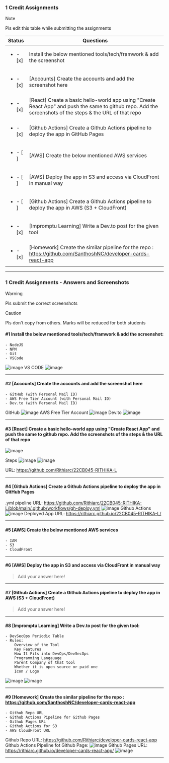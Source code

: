 ### 1 Credit Assignments

> [!NOTE]
> Pls edit this table while submitting the assignments

| Status         | Questions     | 
|----------------|---------------|
| <ul><li>- [x] </li></ul> | Install the below mentioned tools/tech/framwork & add the screenshot |
| <ul><li>- [x] </li></ul> | [Accounts] Create the accounts and add the screenshot here |
| <ul><li>- [x] </li></ul> | [React] Create a basic hello-world app using "Create React App" and push the same to github repo. Add the screenshots of the steps & the URL of that repo |
| <ul><li>- [x] </li></ul> | [Github Actions] Create a Github Actions pipeline to deploy the app in GitHub Pages |
| <ul><li>- [ ] </li></ul> | [AWS] Create the below mentioned AWS services |
| <ul><li>- [ ] </li></ul> | [AWS] Deploy the app in S3 and access via CloudFront in manual way  |
| <ul><li>- [ ] </li></ul> | [Github Actions] Create a Github Actions pipeline to deploy the app in AWS (S3 + CloudFront)  |
| <ul><li>- [x] </li></ul> | [Impromptu Learning] Write a Dev.to post for the given tool  |
| <ul><li>- [x] </li></ul> | [Homework] Create the similar pipeline for the repo : https://github.com/SanthoshNC/developer-cards-react-app  |

***

### 1 Credit Assignments - Answers and Screenshots

> [!WARNING]
> Pls submit the correct screenshots

> [!CAUTION]
> Pls don't copy from others. Marks will be reduced for both students

#### #1 Install the below mentioned tools/tech/framwork & add the screenshot:
	- NodeJS 
	- NPM 
	- Git
	- VSCode
![image](https://github.com/user-attachments/assets/19c59e1a-0dea-4830-9433-082f78edcf4b)
VS CODE
![image](https://github.com/user-attachments/assets/afae7647-e547-45f9-b738-e6265ea27889)



***

#### #2 [Accounts] Create the accounts and add the screenshot here
	- GitHub (with Personal Mail ID)
	- AWS Free Tier Account (with Personal Mail ID)
	- Dev.to (with Personal Mail ID)
GitHub
![image](https://github.com/user-attachments/assets/aca6c1cc-2f89-43b0-bc1b-9d4ac9ddeacc)
AWS Free Tier Account
![image](https://github.com/user-attachments/assets/0f20cba2-5ee9-4839-b458-159a24388b8c)
Dev.to
![image](https://github.com/user-attachments/assets/4097256c-ca18-486d-a00b-f3a5dce5ce6d)




***

#### #3 [React] Create a basic hello-world app using "Create React App" and push the same to github repo. Add the screenshots of the steps & the URL of that repo
![image](https://github.com/user-attachments/assets/29776c86-2079-4989-a483-67312e0c67dd)

Steps
![image](https://github.com/user-attachments/assets/6732cc85-bb17-4852-a4b9-3d8200d69823)
![image](https://github.com/user-attachments/assets/f0e0253b-46f3-4975-91db-801b5b269963)

URL: https://github.com/Rithiarc/22CB045-RITHIKA-L



***

#### #4 [Github Actions] Create a Github Actions pipeline to deploy the app in GitHub Pages
.yml pipeline
URL: https://github.com/Rithiarc/22CB045-RITHIKA-L/blob/main/.github/workflows/gh-deploy.yml
![image](https://github.com/user-attachments/assets/981ffaf4-6e19-4c8a-92e5-e9f4c310c262)
Github Actions
![image](https://github.com/user-attachments/assets/03253947-b587-428f-bd16-fcfaa2e2ff8f)
Deployed App URL: https://rithiarc.github.io/22CB045-RITHIKA-L/




***

#### #5 [AWS] Create the below mentioned AWS services
	- IAM
	- S3
	- CloudFront


***

#### #6 [AWS] Deploy the app in S3 and access via CloudFront in manual way
> Add your answer here!

***

#### #7 [Github Actions] Create a Github Actions pipeline to deploy the app in AWS (S3 + CloudFront)
> Add your answer here!

***

#### #8 [Impromptu Learning] Write a Dev.to post for the given tool:
	- DevSecOps Periodic Table
	- Rules:
		Overview of the Tool
		Key Features
		How It Fits into DevOps/DevSecOps
		Programming Langauage
		Parent Company of that tool
		Whether it is open source or paid one
		Icon / Logo
![image](https://github.com/user-attachments/assets/334d1eb3-fe80-42d1-93dd-a3ac5a9f583f)
![image](https://github.com/user-attachments/assets/1e5a8c5d-f055-4950-8371-13da75d806bc)



***

#### #9 [Homework] Create the similar pipeline for the repo : https://github.com/SanthoshNC/developer-cards-react-app
	- Github Repo URL
	- Github Actions Pipeline for Github Pages
	- Github Pages URL
 	- Github Actions for S3
 	- AWS CloudFront URL
Github Repo URL: https://github.com/Rithiarc/developer-cards-react-app
Github Actions Pipeline fot Github Page:
![image](https://github.com/user-attachments/assets/0fa1d5a3-7d84-4924-99df-84ae4425e5d9)
Github Pages URL: https://rithiarc.github.io/developer-cards-react-app/
![image](https://github.com/user-attachments/assets/6d029b15-c585-494e-a935-97d4cb6a9a49)



***
